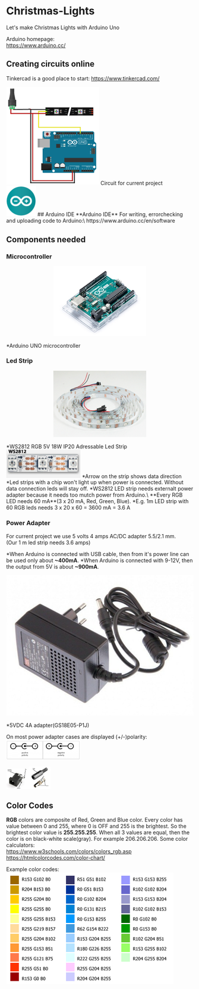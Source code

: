 # Christmas-Lights
Let's make Christmas Lights with Arduino Uno

Arduino homepage:\
https://www.arduino.cc/

## Creating circuits online
Tinkercad is a good place to start:
https://www.tinkercad.com/

<img src="img/circuit.png" width="250px">
Circuit for current project

<img src="img/arduino.png" width="80px">
## Arduino IDE
**Arduino IDE** For writing, errorchecking and uploading code to Arduino:\
https://www.arduino.cc/en/software

## Components needed

### Microcontroller
<p align="center">
  <img src="img/arduino.jpg" width="250px">
</p>
*Arduino UNO microcontroller

### Led Strip
<p align="center">
  <img src="img/ledstrip.png" width="250px">
</p>
*WS2812 RGB 5V 18W IP20 Adressable Led Strip

<img src="img/strip.png" width="200px">
*Arrow on the strip shows data direction
*Led strips with a chip won't light up when power is connected. Without data connection leds will stay off.
*WS2812 LED strip needs externalt power adapter because it needs too mutch power from Arduino.\
**Every RGB LED needs 60 mA**(3 x 20 mA, Red, Green, Blue). 
*E.g. 1m LED strip with 60 RGB leds needs 3 x 20 x 60 = 3600 mA = 3.6 A


### Power Adapter
For current project we use 5 volts 4 amps AC/DC adapter 5.5/2.1 mm.\
(Our 1 m led strip needs 3.6 amps)

*When Arduino is connected with USB cable, then from it's power line can be used only about **~400mA**.
*When Arduino is connected with 9-12V, then the output from 5V is about **~900mA**.

<p align="center">
  <img src="img/power.jpg" widht="250px">
</p>
*5VDC 4A adapter(GS18E05-P1J)

On most power adapter cases are displayed (+/-)polarity:
<img src="img/polar.png" width="200px">

<img src="img/male.jpg" width="60px"><img src="img/female.jpg" width="60px">

## Color Codes
**RGB** colors are composite of Red, Green and Blue color. Every color has value between 0 and 255, where 0 is OFF and 255 is the brightest. So the brightest color value is **255.255.255**. When all 3 values are equal, then the color is on black-white scale(gray). For example 206.206.206.
Some color calculators:\
https://www.w3schools.com/colors/colors_rgb.asp \
https://htmlcolorcodes.com/color-chart/ 

Example color codes:
<img src="img/colors.gif">



